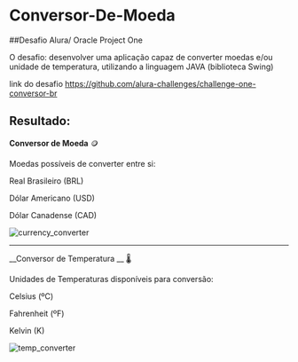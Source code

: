 # Conversor-De-Moeda

##Desafio Alura/ Oracle Project One

O desafio: desenvolver uma aplicação capaz de converter moedas e/ou unidade de temperatura, utilizando a linguagem JAVA (biblioteca Swing)

link do desafio https://github.com/alura-challenges/challenge-one-conversor-br

## Resultado:

__Conversor de Moeda__ &#129689;

Moedas possíveis de converter entre si:

Real Brasileiro (BRL)

Dólar Americano (USD)

Dólar Canadense (CAD)

![currency_converter](https://user-images.githubusercontent.com/59901704/195737981-2716c102-e69f-4840-b047-9f6c3adf00d7.gif)



---

__Conversor de Temperatura __ &#127777;

Unidades de Temperaturas disponíveis para conversão:

Celsius (ºC)

Fahrenheit (ºF)

Kelvin (K)

![temp_converter](https://user-images.githubusercontent.com/59901704/195738039-0539f3e9-87c3-4227-9fb8-fac3ad89a5d1.gif)



